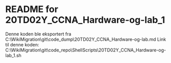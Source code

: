 # README for 20TD02Y_CCNA_Hardware-og-lab_1
Denne koden ble eksportert fra C:\WikiMigration\git\code_dump\20TD02Y_CCNA_Hardware-og-lab.md
Link til denne koden: C:\WikiMigration\git\code_repo\ShellScripts\20TD02Y_CCNA_Hardware-og-lab_1.sh
